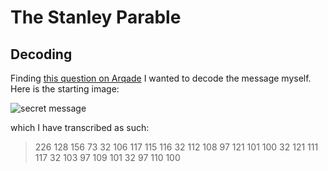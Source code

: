 # The Stanley Parable

## Decoding 

Finding [this question on Arqade](http://gaming.stackexchange.com/questions/139284/what-does-this-note-say-in-the-stanley-parable) I wanted to decode the message myself.  Here is the starting image:

![secret message](http://i.stack.imgur.com/2Rl5a.jpg)

which I have transcribed as such:

> 226 128 156 73 32 106 117 115 116 32 112 108 97 121 101
> 100 32 121 111 117 32 103 97 109 101 32 97 110 100

